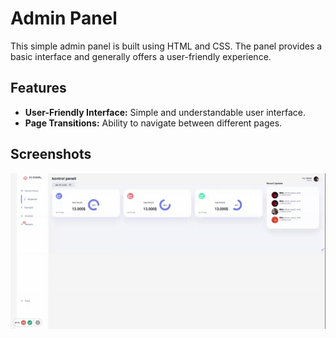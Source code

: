 # Admin Panel

This simple admin panel is built using HTML and CSS. The panel provides a basic interface and generally offers a user-friendly experience.

## Features

- **User-Friendly Interface:** Simple and understandable user interface.
- **Page Transitions:** Ability to navigate between different pages.

## Screenshots

![](screenshot.gif)